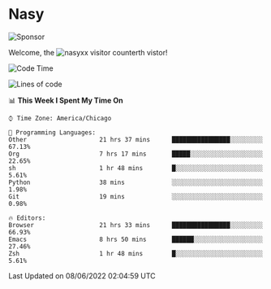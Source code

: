 # Nasy

<!--
<p align="center">
<img height="200" src="https://github-readme-stats.vercel.app/api?username=nasyxx&count_private=true&show_icons=true&theme=dracula&include_all_commits=true"/>
<img height="200" src="https://github-readme-stats.vercel.app/api/top-langs/?username=nasyxx&theme=dracula&hide=html,jupyter+notebook&count_private=true&show_icons=true"/>
</p>

  
----------------
-->

![Sponsor](https://img.shields.io/static/v1.svg?label=Sponsor&message=%E2%9D%A4&logo=GitHub&style=flat&color=pink)
 
Welcome, the ![nasyxx visitor counter](https://count.getloli.com/get/@nasyxx?theme=rule34)th vistor!
 
<!--START_SECTION:waka-->
![Code Time](http://img.shields.io/badge/Code%20Time-2%2C471%20hrs%2035%20mins-blue)

![Lines of code](https://img.shields.io/badge/From%20Hello%20World%20I%27ve%20Written-5%20Million%20lines%20of%20code-blue)

📊 **This Week I Spent My Time On** 

```text
⌚︎ Time Zone: America/Chicago

💬 Programming Languages: 
Other                    21 hrs 37 mins      ████████████████░░░░░░░░░   67.13% 
Org                      7 hrs 17 mins       █████░░░░░░░░░░░░░░░░░░░░   22.65% 
sh                       1 hr 48 mins        █░░░░░░░░░░░░░░░░░░░░░░░░   5.61% 
Python                   38 mins             ░░░░░░░░░░░░░░░░░░░░░░░░░   1.98% 
Git                      19 mins             ░░░░░░░░░░░░░░░░░░░░░░░░░   0.98%

🔥 Editors: 
Browser                  21 hrs 33 mins      ████████████████░░░░░░░░░   66.93% 
Emacs                    8 hrs 50 mins       ██████░░░░░░░░░░░░░░░░░░░   27.46% 
Zsh                      1 hr 48 mins        █░░░░░░░░░░░░░░░░░░░░░░░░   5.61%

```


 Last Updated on 08/06/2022 02:04:59 UTC
<!--END_SECTION:waka-->

<!-- ![visitors](https://visitor-badge.laobi.icu/badge?page_id=nasyxx.nasyxx) -->
